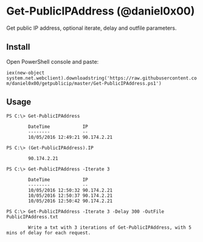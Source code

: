# Get-PublicIPAddress (@daniel0x00)
Get public IP address, optional iterate, delay and outfile parameters.

## Install

Open PowerShell console and paste:

`iex(new-object system.net.webclient).downloadstring('https://raw.githubusercontent.com/daniel0x00/getpublicip/master/Get-PublicIPAddress.ps1')`

## Usage

```
PS C:\> Get-PublicIPAddress
        
        DateTime            IP
        --------            --
        10/05/2016 12:49:21 90.174.2.21
``` 

```
PS C:\> (Get-PublicIPAddress).IP
        
        90.174.2.21
``` 

```
PS C:\> Get-PublicIPAddress -Iterate 3
        
        DateTime            IP
        --------            --
        10/05/2016 12:50:32 90.174.2.21
        10/05/2016 12:50:37 90.174.2.21
        10/05/2016 12:50:42 90.174.2.21
``` 

```
PS C:\> Get-PublicIPAddress -Iterate 3 -Delay 300 -OutFile PublicIPAddress.txt
        
        Write a txt with 3 iterations of Get-PublicIPAddress, with 5 mins of delay for each request.
``` 